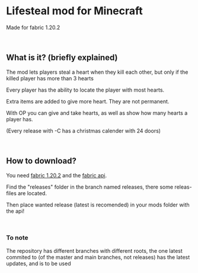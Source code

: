 # Lifesteal mod for Minecraft
<p>Made for fabric 1.20.2</p>
<br/>

## What is it? (briefly explained)
<p>The mod lets players steal a heart when they kill each other, but only if the killed player has more than 3 hearts</p>
<p>Every player has the ability to locate the player with most hearts.</p>
<p>Extra items are added to give more heart. They are not permanent.</p>
<p>With OP you can give and take hearts, as well as show how many hearts a player has.</p>
<p>(Every release with -C has a christmas calender with 24 doors)</p>
<br/>

## How to download?
<p>You need <a href=https://fabricmc.net/use/installer/>fabric 1.20.2</a> and the <a href=https://www.curseforge.com/minecraft/mc-mods/fabric-api>fabric api</a>.</p>
<p>Find the "releases" folder in the branch named releases, there some releas-files are located.</p>
<p>Then place wanted release (latest is recomended) in your mods folder with the api!</p>
<br/>

### To note
<p>The repository has different branches with different roots, the one latest commited to (of the master and main branches, not releases) has the latest updates, and is to be used</p>
